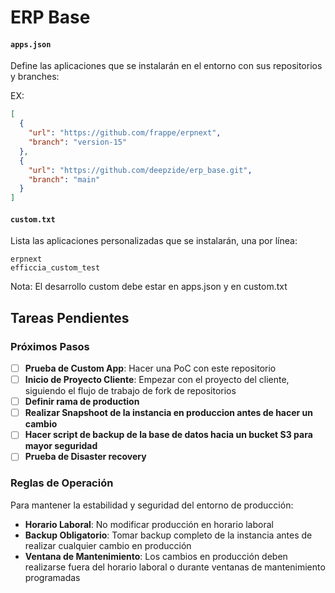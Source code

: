 # ERP Base

#### `apps.json`
Define las aplicaciones que se instalarán en el entorno con sus repositorios y branches:

EX:

```json
[
  {
    "url": "https://github.com/frappe/erpnext",
    "branch": "version-15"
  },
  {
    "url": "https://github.com/deepzide/erp_base.git", 
    "branch": "main"
  }
]
```

#### `custom.txt`
Lista las aplicaciones personalizadas que se instalarán, una por línea:

```
erpnext
efficcia_custom_test
```
Nota: El desarrollo custom debe estar en apps.json y en custom.txt

## Tareas Pendientes

### Próximos Pasos

- [ ] **Prueba de Custom App**: Hacer una PoC con este repositorio
- [ ] **Inicio de Proyecto Cliente**: Empezar con el proyecto del cliente, siguiendo el flujo de trabajo de fork de repositorios
- [ ] **Definir rama de production**
- [ ] **Realizar Snapshoot de la instancia en produccion antes de hacer un cambio**
- [ ] **Hacer script de backup de la base de datos hacia un bucket S3 para mayor seguridad**
- [ ] **Prueba de Disaster recovery**

### Reglas de Operación

Para mantener la estabilidad y seguridad del entorno de producción:

- **Horario Laboral**: No modificar producción en horario laboral
- **Backup Obligatorio**: Tomar backup completo de la instancia antes de realizar cualquier cambio en producción
- **Ventana de Mantenimiento**: Los cambios en producción deben realizarse fuera del horario laboral o durante ventanas de mantenimiento programadas
